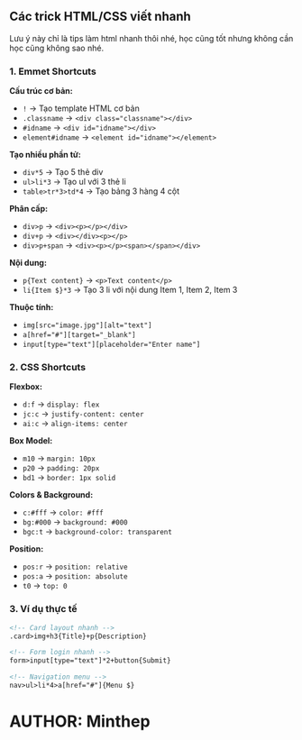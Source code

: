 ## Các trick HTML/CSS viết nhanh
Lưu ý này chỉ là tips làm html nhanh thôi nhé, học cũng tốt nhưng không cần học cũng không sao nhé.
### 1. Emmet Shortcuts

**Cấu trúc cơ bản:**
* `!` → Tạo template HTML cơ bản
* `.classname` → `<div class="classname"></div>`
* `#idname` → `<div id="idname"></div>`
* `element#idname` → `<element id="idname"></element>`

**Tạo nhiều phần tử:**
* `div*5` → Tạo 5 thẻ div
* `ul>li*3` → Tạo ul với 3 thẻ li
* `table>tr*3>td*4` → Tạo bảng 3 hàng 4 cột

**Phân cấp:**
* `div>p` → `<div><p></p></div>`
* `div+p` → `<div></div><p></p>`
* `div>p+span` → `<div><p></p><span></span></div>`

**Nội dung:**
* `p{Text content}` → `<p>Text content</p>`
* `li{Item $}*3` → Tạo 3 li với nội dung Item 1, Item 2, Item 3

**Thuộc tính:**
* `img[src="image.jpg"][alt="text"]`
* `a[href="#"][target="_blank"]`
* `input[type="text"][placeholder="Enter name"]`

### 2. CSS Shortcuts

**Flexbox:**
* `d:f` → `display: flex`
* `jc:c` → `justify-content: center`
* `ai:c` → `align-items: center`

**Box Model:**
* `m10` → `margin: 10px`
* `p20` → `padding: 20px`
* `bd1` → `border: 1px solid`

**Colors & Background:**
* `c:#fff` → `color: #fff`
* `bg:#000` → `background: #000`
* `bgc:t` → `background-color: transparent`

**Position:**
* `pos:r` → `position: relative`
* `pos:a` → `position: absolute`
* `t0` → `top: 0`

### 3. Ví dụ thực tế

```html
<!-- Card layout nhanh -->
.card>img+h3{Title}+p{Description}

<!-- Form login nhanh -->
form>input[type="text"]*2+button{Submit}

<!-- Navigation menu -->
nav>ul>li*4>a[href="#"]{Menu $}
```
# AUTHOR: Minthep